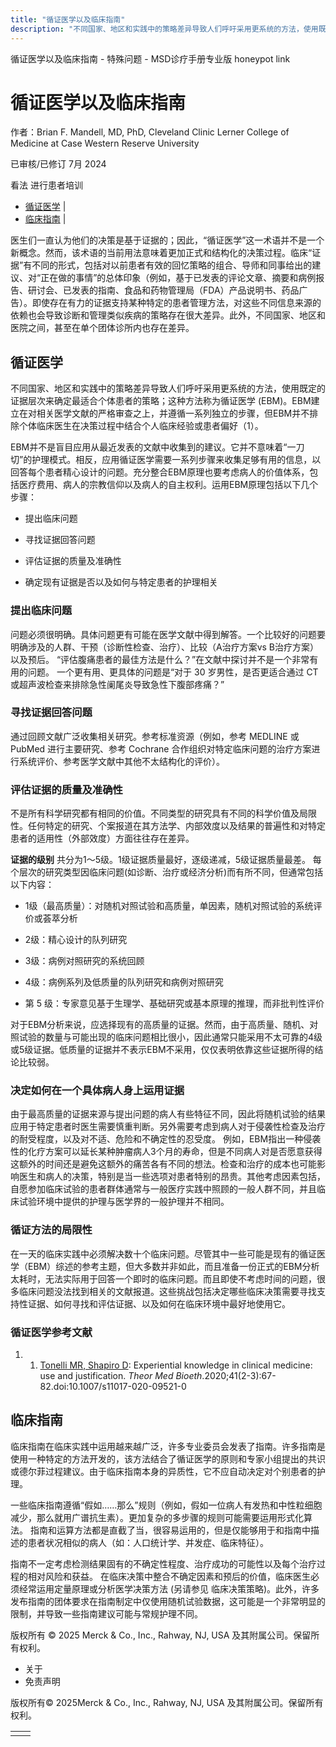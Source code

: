 ```yaml
---
title: "循证医学以及临床指南"
description: "不同国家、地区和实践中的策略差异导致人们呼吁采用更系统的方法，使用既定的证据层次来确定最适合个体患者的策略；这种方法称为循证医学 (EBM)。EBM建立在对相关医学文献的严格审查之上，并遵循一系列独立的步骤，但EBM并不排除个体临床医生在决策过程中结合个人临床经验或患者偏好（1）。"
---
```


﻿循证医学以及临床指南 \- 特殊问题 \- MSD诊疗手册专业版 honeypot link

# 循证医学以及临床指南

作者：Brian F. Mandell, MD, PhD, Cleveland Clinic Lerner College of Medicine at Case Western Reserve University

已审核/已修订 7月 2024

看法 进行患者培训

- [循证医学](#循证医学_v1123723_zh) \|
- [临床指南](#临床指南_v1123752_zh) \|

医生们一直认为他们的决策是基于证据的；因此，“循证医学”这一术语并不是一个新概念。然而，该术语的当前用法意味着更加正式和结构化的决策过程。临床“证据”有不同的形式，包括对以前患者有效的回忆策略的组合、导师和同事给出的建议、对“正在做的事情”的总体印象（例如，基于已发表的评论文章、摘要和病例报告、研讨会、已发表的指南、食品和药物管理局（FDA）产品说明书、药品广告）。即使存在有力的证据支持某种特定的患者管理方法，对这些不同信息来源的依赖也会导致诊断和管理类似疾病的策略存在很大差异。此外，不同国家、地区和医院之间，甚至在单个团体诊所内也存在差异。

## 循证医学

不同国家、地区和实践中的策略差异导致人们呼吁采用更系统的方法，使用既定的证据层次来确定最适合个体患者的策略；这种方法称为循证医学 (EBM)。EBM建立在对相关医学文献的严格审查之上，并遵循一系列独立的步骤，但EBM并不排除个体临床医生在决策过程中结合个人临床经验或患者偏好（1）。

EBM并不是盲目应用从最近发表的文献中收集到的建议。它并不意味着“一刀切”的护理模式。相反，应用循证医学需要一系列步骤来收集足够有用的信息，以回答每个患者精心设计的问题。充分整合EBM原理也要考虑病人的价值体系，包括医疗费用、病人的宗教信仰以及病人的自主权利。运用EBM原理包括以下几个步骤：

- 提出临床问题

- 寻找证据回答问题

- 评估证据的质量及准确性

- 确定现有证据是否以及如何与特定患者的护理相关


### 提出临床问题

问题必须很明确。具体问题更有可能在医学文献中得到解答。一个比较好的问题要明确涉及的人群、干预（诊断性检查、治疗）、比较（A治疗方案vs B治疗方案）以及预后。 “评估腹痛患者的最佳方法是什么？”在文献中探讨并不是一个非常有用的问题。 一个更有用、更具体的问题是“对于 30 岁男性，是否更适合通过 CT 或超声波检查来排除急性阑尾炎导致急性下腹部疼痛？”

### 寻找证据回答问题

通过回顾文献广泛收集相关研究。参考标准资源（例如，参考 MEDLINE 或 PubMed 进行主要研究、参考 Cochrane 合作组织对特定临床问题的治疗方案进行系统评价、参考医学文献中其他不太结构化的评价）。

### 评估证据的质量及准确性

不是所有科学研究都有相同的价值。不同类型的研究具有不同的科学价值及局限性。任何特定的研究、个案报道在其方法学、内部效度以及结果的普遍性和对特定患者的适用性（外部效度）方面往往存在差异。

**证据的级别** 共分为1～5级。1级证据质量最好，逐级递减，5级证据质量最差。 每个层次的研究类型因临床问题(如诊断、治疗或经济分析)而有所不同，但通常包括以下内容：

- 1级（最高质量）：对随机对照试验和高质量，单因素，随机对照试验的系统评价或荟萃分析

- 2级：精心设计的队列研究

- 3级：病例对照研究的系统回顾

- 4级：病例系列及低质量的队列研究和病例对照研究

- 第 5 级：专家意见基于生理学、基础研究或基本原理的推理，而非批判性评价


对于EBM分析来说，应选择现有的高质量的证据。然而，由于高质量、随机、对照试验的数量与可能出现的临床问题相比很小，因此通常只能采用不太可靠的4级或5级证据。低质量的证据并不表示EBM不采用，仅仅表明依靠这些证据所得的结论比较弱。

### 决定如何在一个具体病人身上运用证据

由于最高质量的证据来源与提出问题的病人有些特征不同，因此将随机试验的结果应用于特定患者时医生需要慎重判断。另外需要考虑到病人对于侵袭性检查及治疗的耐受程度，以及对不适、危险和不确定性的忍受度。 例如，EBM指出一种侵袭性的化疗方案可以延长某种肿瘤病人3个月的寿命，但是不同病人对是否愿意获得这额外的时间还是避免这额外的痛苦各有不同的想法。检查和治疗的成本也可能影响医生和病人的决策，特别是当一些选项对患者特别的昂贵。其他考虑因素包括，自愿参加临床试验的患者群体通常与一般医疗实践中照顾的一般人群不同，并且临床试验环境中提供的护理与医学界的一般护理并不相同。

### 循证方法的局限性

在一天的临床实践中必须解决数十个临床问题。尽管其中一些可能是现有的循证医学（EBM）综述的参考主题，但大多数并非如此，而且准备一份正式的EBM分析太耗时，无法实际用于回答一个即时的临床问题。而且即使不考虑时间的问题，很多临床问题没法找到相关的文献报道。这些挑战包括决定哪些临床决策需要寻找支持性证据、如何寻找和评估证据、以及如何在临床环境中最好地使用它。

### 循证医学参考文献

1. 1. [Tonelli MR, Shapiro D](https://pubmed.ncbi.nlm.nih.gov/32333140/): Experiential knowledge in clinical medicine: use and justification. _Theor Med Bioeth_.2020;41(2-3):67-82.doi:10.1007/s11017-020-09521-0


## 临床指南

临床指南在临床实践中运用越来越广泛，许多专业委员会发表了指南。许多指南是使用一种特定的方法开发的，该方法结合了循证医学的原则和专家小组提出的共识或德尔菲过程建议。由于临床指南本身的异质性，它不应自动决定对个别患者的护理。

一些临床指南遵循“假如……那么”规则（例如，假如一位病人有发热和中性粒细胞减少，那么就用广谱抗生素）。更加复杂的多步骤的规则可能需要运用形式化算法。 指南和运算方法都是直截了当，很容易运用的，但是仅能够用于和指南中描述的患者状况相似的病人（如：人口统计学、并发症、临床特征）。

指南不一定考虑检测结果固有的不确定性程度、治疗成功的可能性以及每个治疗过程的相对风险和获益。 在临床决策中整合不确定因素和预后的价值，临床医生必须经常运用定量原理或分析医学决策方法 (另请参见 临床决策策略)。此外，许多发布指南的团体要求在指南制定中仅使用随机试验数据，这可能是一个非常明显的限制，并导致一些指南建议可能与常规护理不同。



版权所有 © 2025
Merck & Co., Inc., Rahway, NJ, USA 及其附属公司。保留所有权利。

- 关于
- 免责声明

版权所有© 2025Merck & Co., Inc., Rahway, NJ, USA 及其附属公司。保留所有权利。

|     |     |
| --- | --- |
|  |  |